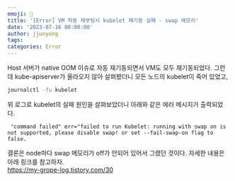 ```yaml
---
emoji: 🧢
title: '[Error] VM 자동 재부팅시 kubelet 재기동 실패 - swap 메모리'
date: '2023-07-16 00:00:00'
author: jjunyong
tags: 
categories: Error
---
```


Host 서버가 native OOM 이슈로 자동 재기동되면서 VM도 모두 재기동되었다. 
그런데 kube-apiserver가 올라오지 않아 살펴봤더니 모든 노드의 kubelet이 죽어 있었고, 
```bash
journalctl -fu kubelet
```

위 로그로 kubelet의 실패 원인을 살펴보았더니 아래와 같은 에러 메시지가 출력되었다.
```
 "command failed" err="failed to run Kubelet: running with swap on is not supported, please disable swap! or set --fail-swap-on flag to false.
```

결론은 node마다 swap 메모리가 off가 안되어 있어서 그랬던 것이다. 자세한 내용은 아래 링크를 참고하자. 
<br>
https://my-grope-log.tistory.com/30